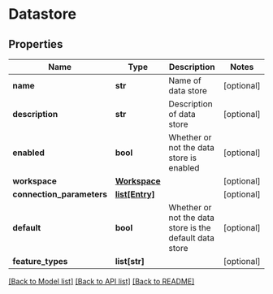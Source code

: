 # Datastore

## Properties
Name | Type | Description | Notes
------------ | ------------- | ------------- | -------------
**name** | **str** | Name of data store | [optional] 
**description** | **str** | Description of data store | [optional] 
**enabled** | **bool** | Whether or not the data store is enabled | [optional] 
**workspace** | [**Workspace**](Workspace.md) |  | [optional] 
**connection_parameters** | [**list[Entry]**](Entry.md) |  | [optional] 
**default** | **bool** | Whether or not the data store is the default data store | [optional] 
**feature_types** | **list[str]** |  | [optional] 

[[Back to Model list]](../README.md#documentation-for-models) [[Back to API list]](../README.md#documentation-for-api-endpoints) [[Back to README]](../README.md)

